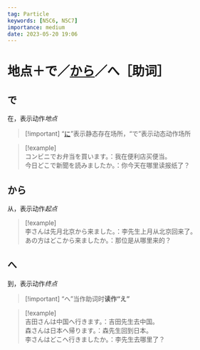 ```yaml
---
tag: Particle
keywords: [N5C6, N5C7]
importance: medium
date: 2023-05-20 19:06
---
```


# 地点＋で／[から](../N5%20Class%205/に／から（时间）／まで.md)／へ［助词］

## で

在，表示动作*地点*

> [!important] “[に](../N5%20Class%204/あります／います.md)”表示静态存在场所，“で”表示动态动作场所

> [!example]  
> コンビニでお弁当を買います。：我在便利店买便当。  
> 今日どこで新聞を読みましたか。：你今天在哪里读报纸了？

## から

从，表示动作*起点*

> [!example]  
> 李さんは先月北京から来ました。：李先生上月从北京回来了。  
> あの方はどこから来ましたか。：那位是从哪里来的？

## へ

到，表示动作*终点*

> [!important] “へ”当作助词时**读作“え”**

> [!example]  
> 吉田さんは中国へ行きます。：吉田先生去中国。  
> 森さんは日本へ帰ります。：森先生回到日本。  
> 李さんはどこへ行きましたか。：李先生去哪里了？
